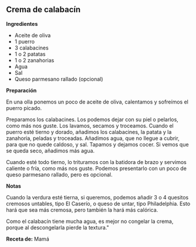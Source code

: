 ## Crema de calabacín

**Ingredientes**

- Aceite de oliva
- 1 puerro
- 3 calabacines
- 1 o 2 patatas
- 1 o 2 zanahorias
- Agua
- Sal
- Queso parmesano rallado (opcional)

**Preparación**

En una olla ponemos un poco de aceite de oliva, calentamos y sofreímos el puerro picado.

Preparamos los calabacines. Los podemos dejar con su piel o pelarlos, como más nos guste. Los lavamos, secamos y troceamos. Cuando el puerro esté tierno y dorado, añadimos los calabacines, la patata y la zanahoria, peladas y troceadas. Añadimos agua, que no llegue a cubrir, para que no quede caldoso, y sal. Tapamos y dejamos cocer. Si vemos que se queda seco, añadimos más agua.

Cuando esté todo tierno, lo trituramos con la batidora de brazo y servimos caliente o fría, como más nos guste. Podemos presentarlo con un poco de queso parmesano rallado, pero es opcional.

**Notas**

Cuando la verdura esté tierna, si queremos, podemos añadir 3 o 4 quesitos cremosos untables, tipo El Caserío, o queso de untar, tipo Philadelphia. Esto hará que sea más cremosa, pero también la hará más calórica.

Como el calabacín tiene mucha agua, es mejor no congelar la crema, porque al descongelarla pierde la textura."

**Receta de:** Mamá

